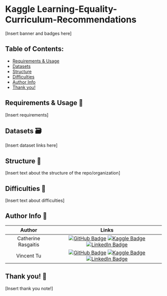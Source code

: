 # Kaggle Learning-Equality-Curriculum-Recommendations

[Insert banner and badges here]

## Table of Contents:
- [Requirements & Usage](https://github.com/alckasoc/Learning-Equality-Curriculum-Rec#requirements--usage-)
- [Datasets](https://github.com/alckasoc/Learning-Equality-Curriculum-Rec#datasets-)
- [Structure](https://github.com/alckasoc/Learning-Equality-Curriculum-Rec#structure-)
- [Difficulties](https://github.com/alckasoc/Learning-Equality-Curriculum-Rec#difficulties-)
- [Author Info](https://github.com/alckasoc/Learning-Equality-Curriculum-Rec#author-info-)
- [Thank you!](https://github.com/alckasoc/Learning-Equality-Curriculum-Rec#thank-you-)

## Requirements & Usage 🛑

[Insert requirements]

## Datasets 🗃️

[Insert dataset links here]

## Structure 📂

[Insert text about the structure of the repo/organization]

## Difficulties 💢

[Insert text about difficulties]

## Author Info 📙

| Author              | Links            |
| :-----------------: | :--------------: |
| Catherine Rasgaitis | [![GitHub Badge](https://img.shields.io/badge/GitHub-100000?style=for-the-badge&logo=github&logoColor=white)](https://github.com/crasgaitis) [![Kaggle Badge](https://img.shields.io/badge/Kaggle-1DA1F2?style=for-the-badge&logo=kaggle&logoColor=white)](https://www.kaggle.com/catherinerasgaitis) [![LinkedIn Badge](https://img.shields.io/badge/LinkedIn-0077B5?style=for-the-badge&logo=linkedin&logoColor=white)](https://www.linkedin.com/in/catherine-rasgaitis/) |
| Vincent Tu          | [![GitHub Badge](https://img.shields.io/badge/GitHub-100000?style=for-the-badge&logo=github&logoColor=white)](https://github.com/alckasoc) [![Kaggle Badge](https://img.shields.io/badge/Kaggle-1DA1F2?style=for-the-badge&logo=kaggle&logoColor=white)](https://www.kaggle.com/vincenttu) [![LinkedIn Badge](https://img.shields.io/badge/LinkedIn-0077B5?style=for-the-badge&logo=linkedin&logoColor=white)](https://www.linkedin.com/in/vincent-tu-422b18208/) |

## Thank you! 👋

[Insert thank you note!]
